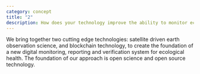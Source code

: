 ```yaml
---
category: concept
title: "2"
description: How does your technology improve the ability to monitor ecological change?
---
```

We bring together two cutting edge technologies: satellite driven earth observation science, and blockchain technology, to create the foundation of a new digital monitoring, reporting and verification system for ecological health. The foundation of our approach is open science and open source technology.